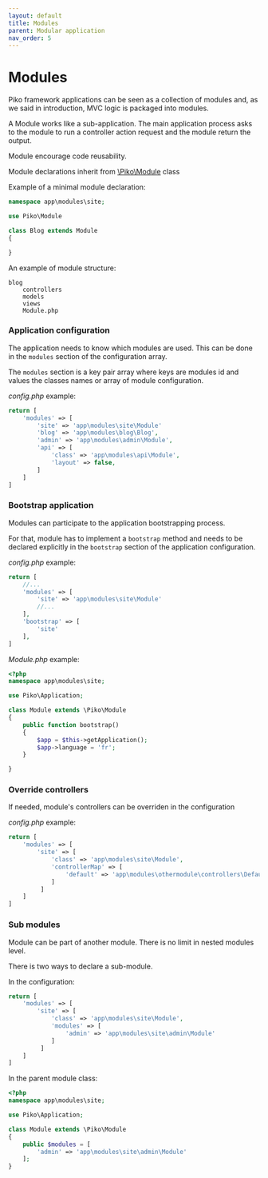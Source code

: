 ```yaml
---
layout: default
title: Modules
parent: Modular application
nav_order: 5
---
```


# Modules

Piko framework applications can be seen as a collection of modules and, as we said in introduction, MVC logic
is packaged into modules.

A Module works like a sub-application.
The main application process asks to the module to run a controller action request and the module return the output.

Module encourage code reusability.

Module declarations inherit from [\Piko\Module](../../api/Module.md) class

Example of a minimal module declaration:

```php
namespace app\modules\site;

use Piko\Module

class Blog extends Module
{

}

```

An example of module structure:

```
blog
    controllers
    models
    views
    Module.php
```


### Application configuration

The application needs to know which modules are used.
This can be done in the `modules` section of the configuration array.

The `modules` section is a key pair array where keys are modules id and values the classes names or array of
module configuration.

*config.php* example:

```php
return [
    'modules' => [
        'site' => 'app\modules\site\Module'
        'blog' => 'app\modules\blog\Blog',
        'admin' => 'app\modules\admin\Module',
        'api' => [
            'class' => 'app\modules\api\Module',
            'layout' => false,
        ]
    ]
]
```

### Bootstrap application

Modules can participate to the application bootstrapping process.

For that, module has to implement a `bootstrap` method and needs to be declared explicitly in the `bootstrap` section of
the application configuration.

*config.php* example:

```php
return [
    //...
    'modules' => [
        'site' => 'app\modules\site\Module'
        //...
    ],
    'bootstrap' => [
        'site'
    ],
]
```

*Module.php* example:

```php
<?php
namespace app\modules\site;

use Piko\Application;

class Module extends \Piko\Module
{
    public function bootstrap()
    {
        $app = $this->getApplication();
        $app->language = 'fr';
    }

}

```

### Override controllers

If needed, module's controllers can be overriden in the configuration

*config.php* example:

```php
return [
    'modules' => [
        'site' => [
            'class' => 'app\modules\site\Module',
            'controllerMap' => [
                'default' => 'app\modules\othermodule\controllers\DefaultController'
            ]
         ]
    ]
]
```

### Sub modules

Module can be part of another module. There is no limit in nested modules level.

There is two ways to declare a sub-module.

In the configuration:

```php
return [
    'modules' => [
        'site' => [
            'class' => 'app\modules\site\Module',
            'modules' => [
                'admin' => 'app\modules\site\admin\Module'
            ]
         ]
    ]
]
```

In the parent module class:

```php
<?php
namespace app\modules\site;

use Piko\Application;

class Module extends \Piko\Module
{
    public $modules = [
        'admin' => 'app\modules\site\admin\Module'
    ];
}
```
